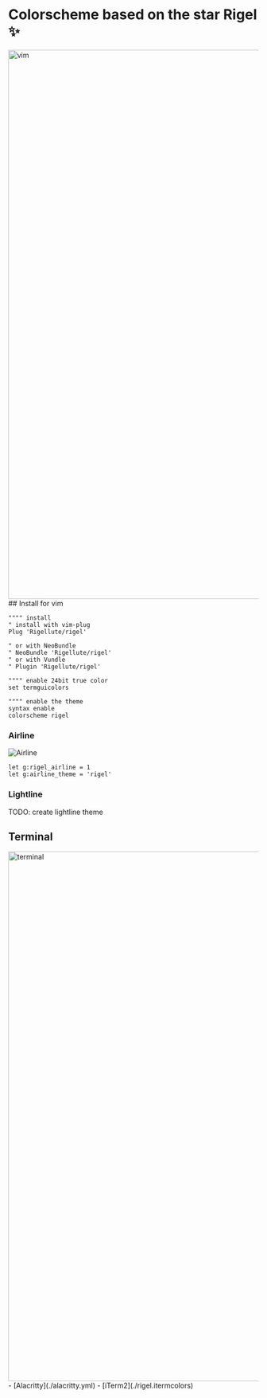 # Colorscheme based on the star Rigel ✨

<img width="1103" alt="vim" src="https://user-images.githubusercontent.com/12150276/60734656-8cc9ae00-9f48-11e9-9bbb-7020d8f9130f.png">
## Install for vim

```vim
"""" install
" install with vim-plug
Plug 'Rigellute/rigel'

" or with NeoBundle
" NeoBundle 'Rigellute/rigel'
" or with Vundle
" Plugin 'Rigellute/rigel'

"""" enable 24bit true color
set termguicolors

"""" enable the theme
syntax enable
colorscheme rigel
```

### Airline

![Airline](https://user-images.githubusercontent.com/12150276/60734661-8e937180-9f48-11e9-9aca-90c7a5d40dbf.png)

```vim
let g:rigel_airline = 1
let g:airline_theme = 'rigel'
```

### Lightline

TODO: create lightline theme

## Terminal

<img width="1064" alt="terminal" src="https://user-images.githubusercontent.com/12150276/60734655-8cc9ae00-9f48-11e9-994e-70f055945cfb.png">
- [Alacritty](./alacritty.yml)
- [iTerm2](./rigel.itermcolors)

